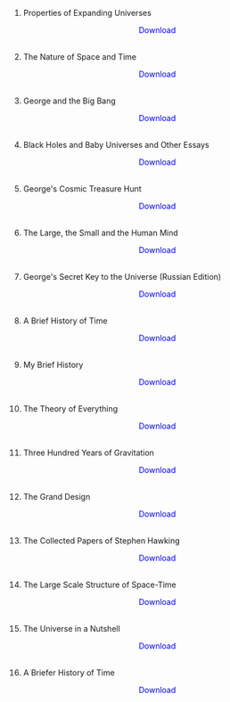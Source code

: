 1. Properties of Expanding Universes</br>
                <a href="https://github.com/manjunath5496/Discrete-Mathematics-Books/blob/master/p282.pdf" target="_blank" style="text-decoration:none"> <font color="blue"> <center> Download</center></font> </a></br>
                
2. The Nature of Space and Time</br>
                <a href="https://github.com/manjunath5496/Discrete-Mathematics-Books/blob/master/pdf0128.pdf" target="_blank" style="text-decoration:none"> <font color="blue"> <center> Download</center></font> </a></br>
                
3. George and the Big Bang</br>
                <a href="https://github.com/manjunath5496/Discrete-Mathematics-Books/blob/master/pdf1094.pdf" target="_blank" style="text-decoration:none"> <font color="blue"> <center> Download</center></font> </a></br>
                
4.  Black Holes and Baby Universes and Other Essays</br>
                <a href="https://github.com/manjunath5496/Discrete-Mathematics-Books/blob/master/pdf1095.pdf" target="_blank" style="text-decoration:none"> <font color="blue"> <center> Download</center></font> </a></br>
                
5. George's Cosmic Treasure Hunt</br>
                <a href="https://github.com/manjunath5496/Discrete-Mathematics-Books/blob/master/pdf1096.pdf" target="_blank" style="text-decoration:none"> <font color="blue"> <center> Download</center></font> </a></br>
                
6.  The Large, the Small and the Human Mind</br>
                <a href="https://github.com/manjunath5496/Discrete-Mathematics-Books/blob/master/pdf1097.pdf" target="_blank" style="text-decoration:none"> <font color="blue"> <center> Download</center></font> </a></br>
                
7. George's Secret Key to the Universe (Russian Edition)</br>
            <a href="https://github.com/manjunath5496/Discrete-Mathematics-Books/blob/master/pdf1100.pdf" target="_blank" style="text-decoration:none"> <font color="blue"> <center> Download</center></font> </a></br>
                
     
8.  A Brief History of Time</br>
                <a href="https://github.com/manjunath5496/Discrete-Mathematics-Books/blob/master/pdf15.pdf" target="_blank" style="text-decoration:none"> <font color="blue"> <center> Download</center></font> </a></br>
                
9. My Brief History</br>
              <a href="https://github.com/manjunath5496/Discrete-Mathematics-Books/blob/master/pdf152.pdf" target="_blank" style="text-decoration:none"> <font color="blue"> <center> Download</center></font> </a></br>
                
10.  The Theory of Everything</br>
                <a href="https://github.com/manjunath5496/Discrete-Mathematics-Books/blob/master/pdf17.pdf" target="_blank" style="text-decoration:none"> <font color="blue"> <center> Download</center></font> </a></br>
                
11. Three Hundred Years of Gravitation </br>
                <a href="https://github.com/manjunath5496/Discrete-Mathematics-Books/blob/master/pdf2735.pdf" target="_blank" style="text-decoration:none"> <font color="blue"> <center> Download</center></font> </a></br>
                
12.  The Grand Design</br>
                <a href="https://github.com/manjunath5496/Discrete-Mathematics-Books/blob/master/pdf3.pdf" target="_blank" style="text-decoration:none"> <font color="blue"> <center> Download</center></font> </a></br>
                
13. The Collected Papers of Stephen Hawking </br>
                <a href="https://github.com/manjunath5496/Discrete-Mathematics-Books/blob/master/pdf303.pdf" target="_blank" style="text-decoration:none"> <font color="blue"> <center> Download</center></font> </a></br>
                                
14. The Large Scale Structure of Space-Time </br>
                <a href="https://github.com/manjunath5496/Discrete-Mathematics-Books/blob/master/pdf358.pdf" target="_blank" style="text-decoration:none"> <font color="blue"> <center> Download</center></font> </a></br>                                
                
15. The Universe in a Nutshell </br>
                <a href="https://github.com/manjunath5496/Discrete-Mathematics-Books/blob/master/pdf40.pdf" target="_blank" style="text-decoration:none"> <font color="blue"> <center> Download</center></font> </a></br>                      
                
16. A Briefer History of Time </br>
                <a href="https://github.com/manjunath5496/Discrete-Mathematics-Books/blob/master/pdf43.pdf" target="_blank" style="text-decoration:none"> <font color="blue"> <center> Download</center></font> </a></br>                
